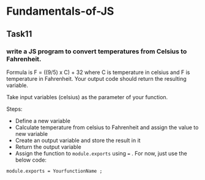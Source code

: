 # Fundamentals-of-JS
## Task11
### write a JS program to convert temperatures from Celsius to Fahrenheit.

Formula is F = ((9/5) x C) + 32 where C is temperature in celsius and F is temperature in Fahrenheit.
Your output code should return the resulting variable.

Take input variables (celsius) as the parameter of your function.

Steps:

- Define a new variable
- Calculate temperature from celsius to Fahrenheit and assign the value to new variable
- Create an output variable and store the result in it
- Return the output variable
- Assign the function to `module.exports` using `=` . For now, just use the below code:

```
module.exports = YourfunctionName ;
```
